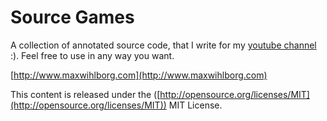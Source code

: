 Source Games
=================

A collection of annotated source code, that I write for my [youtube channel](https://www.youtube.com/channel/UCZXyfVkPTnv-Z0xY9hA9Pyw) :). Feel free to use in any way you want.

[http://www.maxwihlborg.com](http://www.maxwihlborg.com)

This content is released under the ([http://opensource.org/licenses/MIT](http://opensource.org/licenses/MIT)) MIT License.
